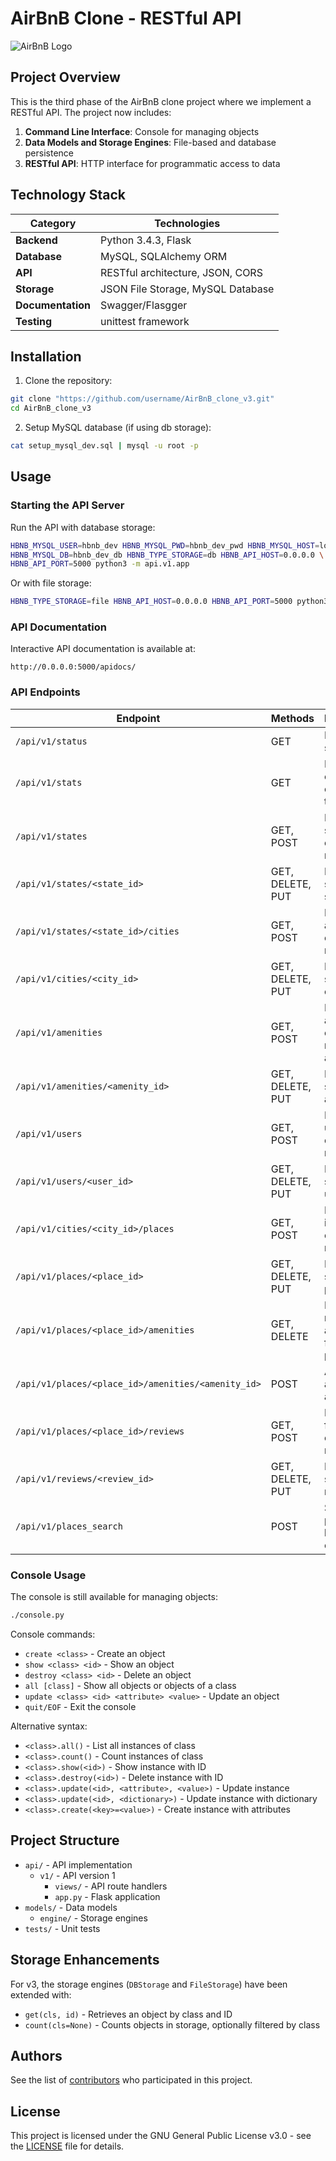 # AirBnB Clone - RESTful API

![AirBnB Logo](https://i.imgur.com/QiU1LdE.png)

## Project Overview

This is the third phase of the AirBnB clone project where we implement a RESTful API. The project now includes:

1. **Command Line Interface**: Console for managing objects
2. **Data Models and Storage Engines**: File-based and database persistence 
3. **RESTful API**: HTTP interface for programmatic access to data

## Technology Stack

| Category | Technologies |
|----------|-------------|
| **Backend** | Python 3.4.3, Flask |
| **Database** | MySQL, SQLAlchemy ORM |
| **API** | RESTful architecture, JSON, CORS |
| **Storage** | JSON File Storage, MySQL Database |
| **Documentation** | Swagger/Flasgger |
| **Testing** | unittest framework |

## Installation

1. Clone the repository:
```bash
git clone "https://github.com/username/AirBnB_clone_v3.git"
cd AirBnB_clone_v3
```

2. Setup MySQL database (if using db storage):
```bash
cat setup_mysql_dev.sql | mysql -u root -p
```

## Usage

### Starting the API Server

Run the API with database storage:
```bash
HBNB_MYSQL_USER=hbnb_dev HBNB_MYSQL_PWD=hbnb_dev_pwd HBNB_MYSQL_HOST=localhost \
HBNB_MYSQL_DB=hbnb_dev_db HBNB_TYPE_STORAGE=db HBNB_API_HOST=0.0.0.0 \
HBNB_API_PORT=5000 python3 -m api.v1.app
```

Or with file storage:
```bash
HBNB_TYPE_STORAGE=file HBNB_API_HOST=0.0.0.0 HBNB_API_PORT=5000 python3 -m api.v1.app
```

### API Documentation

Interactive API documentation is available at:
```
http://0.0.0.0:5000/apidocs/
```

### API Endpoints

| Endpoint | Methods | Description |
|----------|---------|-------------|
| `/api/v1/status` | GET | Returns API status |
| `/api/v1/stats` | GET | Returns count of objects by type |
| `/api/v1/states` | GET, POST | List all states or create a new state |
| `/api/v1/states/<state_id>` | GET, DELETE, PUT | Manage a specific state |
| `/api/v1/states/<state_id>/cities` | GET, POST | List cities in a state or create a new city |
| `/api/v1/cities/<city_id>` | GET, DELETE, PUT | Manage a specific city |
| `/api/v1/amenities` | GET, POST | List all amenities or create a new amenity |
| `/api/v1/amenities/<amenity_id>` | GET, DELETE, PUT | Manage a specific amenity |
| `/api/v1/users` | GET, POST | List all users or create a new user |
| `/api/v1/users/<user_id>` | GET, DELETE, PUT | Manage a specific user |
| `/api/v1/cities/<city_id>/places` | GET, POST | List places in a city or create a new place |
| `/api/v1/places/<place_id>` | GET, DELETE, PUT | Manage a specific place |
| `/api/v1/places/<place_id>/amenities` | GET, DELETE | List or remove amenities from a place |
| `/api/v1/places/<place_id>/amenities/<amenity_id>` | POST | Add an amenity to a place |
| `/api/v1/places/<place_id>/reviews` | GET, POST | List reviews for a place or create a new review |
| `/api/v1/reviews/<review_id>` | GET, DELETE, PUT | Manage a specific review |
| `/api/v1/places_search` | POST | Search for places based on criteria |

### Console Usage

The console is still available for managing objects:

```bash
./console.py
```

Console commands:
* `create <class>` - Create an object
* `show <class> <id>` - Show an object
* `destroy <class> <id>` - Delete an object
* `all [class]` - Show all objects or objects of a class
* `update <class> <id> <attribute> <value>` - Update an object
* `quit/EOF` - Exit the console

Alternative syntax:
* `<class>.all()` - List all instances of class
* `<class>.count()` - Count instances of class
* `<class>.show(<id>)` - Show instance with ID
* `<class>.destroy(<id>)` - Delete instance with ID
* `<class>.update(<id>, <attribute>, <value>)` - Update instance
* `<class>.update(<id>, <dictionary>)` - Update instance with dictionary
* `<class>.create(<key>=<value>)` - Create instance with attributes

## Project Structure

* `api/` - API implementation
  * `v1/` - API version 1
    * `views/` - API route handlers
    * `app.py` - Flask application
* `models/` - Data models
  * `engine/` - Storage engines
* `tests/` - Unit tests

## Storage Enhancements

For v3, the storage engines (`DBStorage` and `FileStorage`) have been extended with:
* `get(cls, id)` - Retrieves an object by class and ID
* `count(cls=None)` - Counts objects in storage, optionally filtered by class

## Authors
See the list of [contributors](./AUTHORS) who participated in this project.

## License
This project is licensed under the GNU General Public License v3.0 - see the [LICENSE](./LICENSE) file for details.
